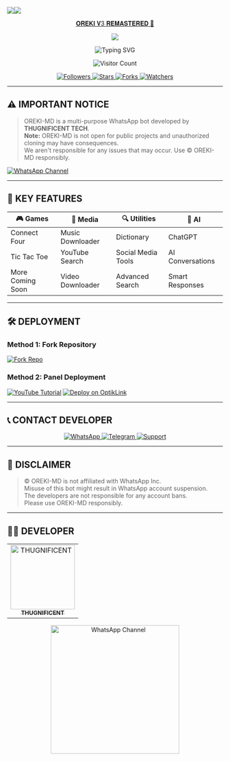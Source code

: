   <a><img src='https://i.imgur.com/LyHic3i.gif'/></a><a><img src='https://i.imgur.com/LyHic3i.gif'/></a>
<p align="center"> 
<u>𝐎𝐑𝐄𝐊𝐈 𝐕3 𝐑𝐄𝐌𝐀𝐒𝐓𝐄𝐑𝐄𝐃 🐙</u>
</p>
<p align="center">
<img src="https://files.catbox.moe/x9dc45.jpg"/>       
<p align="center">
      <img src="https://readme-typing-svg.demolab.com?font=Fira+Code&weight=600&size=24&duration=3500&pause=1000&color=7A3EFF&center=true&width=500&lines=Next-Gen+WhatsApp+Automation;Powered+by+THUG+TECHIES%E2%84%A2;Multi-Device+Support;Released%3A+05%2F03%2F2025" alt="Typing SVG">
    </a>
  </p>

  <p align="center">
    <img src="https://profile-counter.glitch.me/{OTAKU-SYNTAX}/count.svg" alt="Visitor Count">
  </p>

  <p align="center">
    <a href="https://github.com/OTAKU-SYNTAX?tab=followers">
      <img alt="Followers" src="https://img.shields.io/github/followers/OTAKU-SYNTAX?color=red&style=for-the-badge">
    </a>
    <a href="https://github.com/OTAKU-SYNTAX/OREKI_V3_REMASTERED/stargazers">
      <img alt="Stars" src="https://img.shields.io/github/stars/OTAKU-SYNTAX/OREKI_V3_REMASTERED?color=blue&style=for-the-badge">
    </a>
    <a href="https://github.com/OTAKU-SYNTAX/OREKI_V3_REMASTERED/forks">
      <img alt="Forks" src="https://img.shields.io/github/forks/OTAKU-SYNTAX/OREKI_V3_REMASTERED?color=yellow&style=for-the-badge">
    </a>
    <a href="https://github.com/OTAKU-SYNTAX/OREKI_V3_REMASTERED/watchers">
      <img alt="Watchers" src="https://img.shields.io/github/watchers/OTAKU-SYNTAX/OREKI_V3_REMASTERED?color=blue&style=for-the-badge">
    </a>
  </p>
</div>

---

## ⚠️ IMPORTANT NOTICE
> OREKI-MD is a multi-purpose WhatsApp bot developed by **THUGNIFICENT TECH**.  
> **Note:** OREKI-MD is not open for public projects and unauthorized cloning may have consequences.  
> We aren't responsible for any issues that may occur. Use © OREKI-MD responsibly.

[![WhatsApp Channel](https://img.shields.io/badge/Join_WhatsApp_Channel-25D366?style=for-the-badge&logo=whatsapp&logoColor=white)](https://whatsapp.com/channel/0029VaoOiuwDp2QH070eTE01)

---

## 🌟 KEY FEATURES

<div align="center">
  
| 🎮 Games          | 🎵 Media          | 🔍 Utilities       | 🤖 AI              |
|-------------------|-------------------|--------------------|--------------------|
| Connect Four      | Music Downloader  | Dictionary         | ChatGPT            |
| Tic Tac Toe       | YouTube Search    | Social Media Tools | AI Conversations   |
| More Coming Soon  | Video Downloader  | Advanced Search    | Smart Responses    |

</div>

---

## 🛠️ DEPLOYMENT

### Method 1: Fork Repository
[![Fork Repo](https://img.shields.io/badge/FORK_REPOSITORY-black?style=for-the-badge&logo=github)](https://github.com/OTAKU-SYNTAX/OREKI_V3_REMASTERED/fork)

### Method 2: Panel Deployment
[![YouTube Tutorial](https://img.shields.io/badge/YOUTUBE_TUTORIAL-FF0000?style=for-the-badge&logo=youtube)](https://youtube.com/@thugtechies)
[![Deploy on OptikLink](https://img.shields.io/badge/DEPLOY_ON_OPTIKLINK-5865F2?style=for-the-badge&logo=discord)](https://optiklink.com/index?template=https://github.com/OTAKU-SYNTAX/OREKI_V3_REMASTERED)

---

## 📞 CONTACT DEVELOPER

<div align="center">
  <a href="https://wa.me/2347079059033">
    <img src="https://img.shields.io/badge/WhatsApp-25D366?style=for-the-badge&logo=whatsapp&logoColor=white" alt="WhatsApp">
  </a>
  <a href="https://t.me/Thugn1f1cent">
    <img src="https://img.shields.io/badge/Telegram-26A5E4?style=for-the-badge&logo=telegram&logoColor=white" alt="Telegram">
  </a>
  <a href="https://t.me/ASK_OF_HIM">
    <img src="https://img.shields.io/badge/Support_Telegram-26A5E4?style=for-the-badge&logo=telegram&logoColor=white" alt="Support">
  </a>
</div>

---

## 📌 DISCLAIMER
> © OREKI-MD is not affiliated with WhatsApp Inc.  
> Misuse of this bot might result in WhatsApp account suspension.  
> The developers are not responsible for any account bans.  
> Please use OREKI-MD responsibly.

---

## 👨‍💻 DEVELOPER

<table align="center">
  <tr>
    <td align="center">
      <a href="https://github.com/OTAKU-SYNTAX">
        <img src="https://i.imgur.com/GOO1Riz.jpeg" width="150" alt="THUGNIFICENT">
        <br>
        <sub><b>THUGNIFICENT</b></sub>
      </a>
    </td>
  </tr>
</table>

<div align="center">
  <a href="https://whatsapp.com/channel/0029VaoOiuwDp2QH070eTE01">
    <img src="https://i.imgur.com/NvTBtw0.jpeg" width="300" alt="WhatsApp Channel">
  </a>
</div>